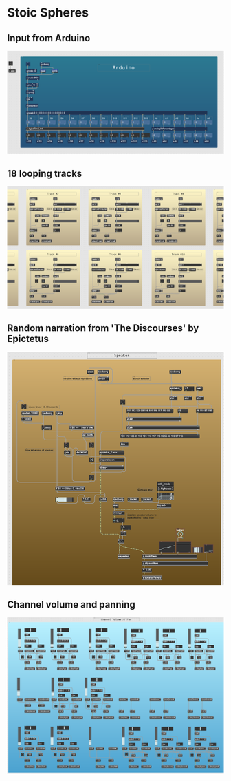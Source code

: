 # Stoic Spheres

## Input from Arduino
![Visualisation of volume-interaction](images/arduino-in.png)

## 18 looping tracks
![Visualisation of volume-interaction](images/tracks.png)

## Random narration from 'The Discourses' by Epictetus
![Visualisation of volume-interaction](images/narrator.png)

## Channel volume and panning
![Visualisation of volume-interaction](images/channel-vol-pan.png)

